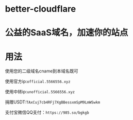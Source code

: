 # better-cloudflare

# 公益的SaaS域名，加速你的站点

# 用法
使用您的二级域名cname到本域名既可

使用官方ip:```official.5566556.xyz```

使用中转ip:```unofficial.5566556.xyz```

捐赠USDT:```TAxCuj7cb4RFj7XgBBessxmSpM9LmWSwkm```

支付宝微信QQ支付：```https://985.so/bgkgb```
